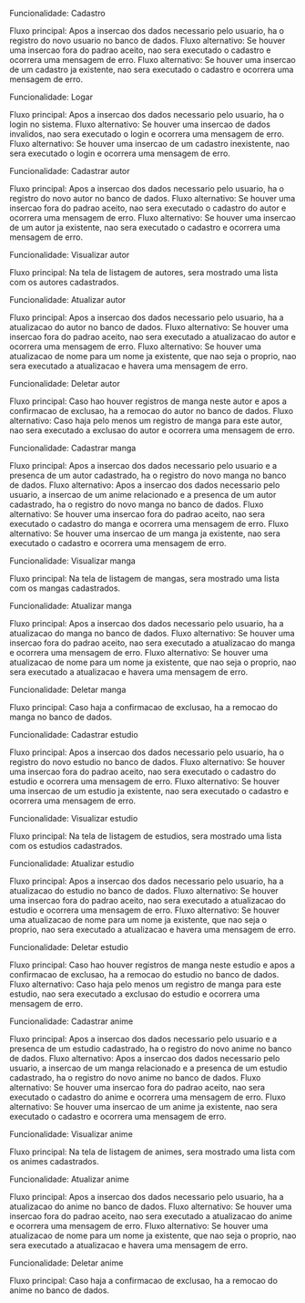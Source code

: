 Funcionalidade: Cadastro

Fluxo principal: Apos a insercao dos dados necessario pelo usuario, ha o registro do novo usuario no banco de dados.
Fluxo alternativo: Se houver uma insercao fora do padrao aceito, nao sera executado o cadastro e ocorrera uma mensagem de erro.
Fluxo alternativo: Se houver uma insercao de um cadastro ja existente, nao sera executado o cadastro e ocorrera uma mensagem de erro.

Funcionalidade: Logar 

Fluxo principal: Apos a insercao dos dados necessario pelo usuario, ha o login no sistema.
Fluxo alternativo: Se houver uma insercao de dados invalidos, nao sera executado o login e ocorrera uma mensagem de erro.
Fluxo alternativo: Se houver uma insercao de um cadastro inexistente, nao sera executado o login e ocorrera uma mensagem de erro.

Funcionalidade: Cadastrar autor

Fluxo principal: Apos a insercao dos dados necessario pelo usuario, ha o registro do novo autor no banco de dados.
Fluxo alternativo: Se houver uma insercao fora do padrao aceito, nao sera executado o cadastro do autor e ocorrera uma mensagem de erro.
Fluxo alternativo: Se houver uma insercao de um autor ja existente, nao sera executado o cadastro e ocorrera uma mensagem de erro.

Funcionalidade: Visualizar autor

Fluxo principal: Na tela de listagem de autores, sera mostrado uma lista com os autores cadastrados.

Funcionalidade: Atualizar autor

Fluxo principal: Apos a insercao dos dados necessario pelo usuario, ha a atualizacao do autor no banco de dados.
Fluxo alternativo: Se houver uma insercao fora do padrao aceito, nao sera executado a atualizacao do autor e ocorrera uma mensagem de erro.
Fluxo alternativo: Se houver uma atualizacao de nome para um nome ja existente, que nao seja o proprio, nao sera executado a atualizacao e havera uma mensagem de erro.

Funcionalidade: Deletar autor

Fluxo principal: Caso hao houver registros de manga neste autor e apos a confirmacao de exclusao, ha a remocao do autor no banco de dados.
Fluxo alternativo: Caso haja pelo menos um registro de manga para este autor, nao sera executado a exclusao do autor e ocorrera uma mensagem de erro.

Funcionalidade: Cadastrar manga

Fluxo principal: Apos a insercao dos dados necessario pelo usuario e a presenca de um autor cadastrado, ha o registro do novo manga no banco de dados.
Fluxo alternativo: Apos a insercao dos dados necessario pelo usuario, a insercao de um anime relacionado e a presenca de um autor cadastrado, ha o registro do novo manga no banco de dados.
Fluxo alternativo: Se houver uma insercao fora do padrao aceito, nao sera executado o cadastro do manga e ocorrera uma mensagem de erro.
Fluxo alternativo: Se houver uma insercao de um manga ja existente, nao sera executado o cadastro e ocorrera uma mensagem de erro.

Funcionalidade: Visualizar manga

Fluxo principal: Na tela de listagem de mangas, sera mostrado uma lista com os mangas cadastrados.

Funcionalidade: Atualizar manga

Fluxo principal: Apos a insercao dos dados necessario pelo usuario, ha a atualizacao do manga no banco de dados.
Fluxo alternativo: Se houver uma insercao fora do padrao aceito, nao sera executado a atualizacao do manga e ocorrera uma mensagem de erro.
Fluxo alternativo: Se houver uma atualizacao de nome para um nome ja existente, que nao seja o proprio, nao sera executado a atualizacao e havera uma mensagem de erro.

Funcionalidade: Deletar manga

Fluxo principal: Caso haja a confirmacao de exclusao, ha a remocao do manga no banco de dados.

Funcionalidade: Cadastrar estudio

Fluxo principal: Apos a insercao dos dados necessario pelo usuario, ha o registro do novo estudio no banco de dados.
Fluxo alternativo: Se houver uma insercao fora do padrao aceito, nao sera executado o cadastro do estudio e ocorrera uma mensagem de erro.
Fluxo alternativo: Se houver uma insercao de um estudio ja existente, nao sera executado o cadastro e ocorrera uma mensagem de erro.

Funcionalidade: Visualizar estudio

Fluxo principal: Na tela de listagem de estudios, sera mostrado uma lista com os estudios cadastrados.

Funcionalidade: Atualizar estudio

Fluxo principal: Apos a insercao dos dados necessario pelo usuario, ha a atualizacao do estudio no banco de dados.
Fluxo alternativo: Se houver uma insercao fora do padrao aceito, nao sera executado a atualizacao do estudio e ocorrera uma mensagem de erro.
Fluxo alternativo: Se houver uma atualizacao de nome para um nome ja existente, que nao seja o proprio, nao sera executado a atualizacao e havera uma mensagem de erro.

Funcionalidade: Deletar estudio

Fluxo principal: Caso hao houver registros de manga neste estudio e apos a confirmacao de exclusao, ha a remocao do estudio no banco de dados.
Fluxo alternativo: Caso haja pelo menos um registro de manga para este estudio, nao sera executado a exclusao do estudio e ocorrera uma mensagem de erro.

Funcionalidade: Cadastrar anime

Fluxo principal: Apos a insercao dos dados necessario pelo usuario e a presenca de um estudio cadastrado, ha o registro do novo anime no banco de dados.
Fluxo alternativo: Apos a insercao dos dados necessario pelo usuario, a insercao de um manga relacionado e a presenca de um estudio cadastrado, ha o registro do novo anime no banco de dados.
Fluxo alternativo: Se houver uma insercao fora do padrao aceito, nao sera executado o cadastro do anime e ocorrera uma mensagem de erro.
Fluxo alternativo: Se houver uma insercao de um anime ja existente, nao sera executado o cadastro e ocorrera uma mensagem de erro.


Funcionalidade: Visualizar anime

Fluxo principal: Na tela de listagem de animes, sera mostrado uma lista com os animes cadastrados.

Funcionalidade: Atualizar anime

Fluxo principal: Apos a insercao dos dados necessario pelo usuario, ha a atualizacao do anime no banco de dados.
Fluxo alternativo: Se houver uma insercao fora do padrao aceito, nao sera executado a atualizacao do anime e ocorrera uma mensagem de erro.
Fluxo alternativo: Se houver uma atualizacao de nome para um nome ja existente, que nao seja o proprio, nao sera executado a atualizacao e havera uma mensagem de erro.

Funcionalidade: Deletar anime

Fluxo principal: Caso haja a confirmacao de exclusao, ha a remocao do anime no banco de dados.